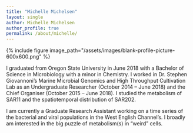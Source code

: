 ```yaml
---
title: "Michelle Michelsen"
layout: single
author: Michelle Michelsen
author_profile: true
permalink: /about/michelle/
---
```

{% include figure image_path="/assets/images/blank-profile-picture-600x600.png" %}

I graduated from Oregon State University in June 2018 with a Bachelor of Science in Microbiology with a minor in Chemistry. I worked in Dr. Stephen Giovannoni’s Marine Microbial Genomics and High Throughput Cultivation Lab as an Undergraduate Researcher (October 2014 – June 2018) and the Chief Organiser (October 2015 – June 2018). I studied the metabolism of SAR11 and the spatiotemporal distribution of SAR202.

I am currently a Graduate Research Assistant working on a time series  of the bacterial and viral populations in the West English Channel’s. I broadly am interested in the big puzzle of metabolism(s) in “weird” cells.
